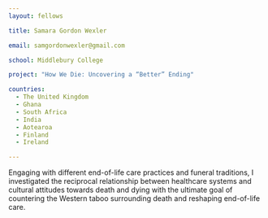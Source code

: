 ```yaml
---
layout: fellows

title: Samara Gordon Wexler

email: samgordonwexler@gmail.com

school: Middlebury College

project: "How We Die: Uncovering a “Better” Ending"

countries:
  - The United Kingdom
  - Ghana
  - South Africa
  - India
  - Aotearoa
  - Finland
  - Ireland

---
```


Engaging with different end-of-life care practices and funeral traditions, I investigated the reciprocal relationship between healthcare systems and cultural attitudes towards death and dying with the ultimate goal of countering the Western taboo surrounding death and reshaping end-of-life care.
